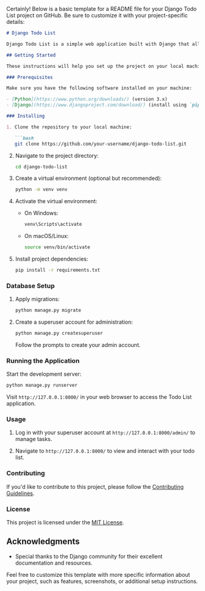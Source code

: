 Certainly! Below is a basic template for a README file for your Django Todo List project on GitHub. Be sure to customize it with your project-specific details:

```markdown
# Django Todo List

Django Todo List is a simple web application built with Django that allows users to manage their tasks in a todo list format.

## Getting Started

These instructions will help you set up the project on your local machine for development or testing purposes.

### Prerequisites

Make sure you have the following software installed on your machine:

- [Python](https://www.python.org/downloads/) (version 3.x)
- [Django](https://www.djangoproject.com/download/) (install using `pip install django`)

### Installing

1. Clone the repository to your local machine:

   ```bash
   git clone https://github.com/your-username/django-todo-list.git
   ```

2. Navigate to the project directory:

   ```bash
   cd django-todo-list
   ```

3. Create a virtual environment (optional but recommended):

   ```bash
   python -m venv venv
   ```

4. Activate the virtual environment:

   - On Windows:

     ```bash
     venv\Scripts\activate
     ```

   - On macOS/Linux:

     ```bash
     source venv/bin/activate
     ```

5. Install project dependencies:

   ```bash
   pip install -r requirements.txt
   ```

### Database Setup

1. Apply migrations:

   ```bash
   python manage.py migrate
   ```

2. Create a superuser account for administration:

   ```bash
   python manage.py createsuperuser
   ```

   Follow the prompts to create your admin account.

### Running the Application

Start the development server:

```bash
python manage.py runserver
```

Visit `http://127.0.0.1:8000/` in your web browser to access the Todo List application.

### Usage

1. Log in with your superuser account at `http://127.0.0.1:8000/admin/` to manage tasks.

2. Navigate to `http://127.0.0.1:8000/` to view and interact with your todo list.

### Contributing

If you'd like to contribute to this project, please follow the [Contributing Guidelines](CONTRIBUTING.md).

### License

This project is licensed under the [MIT License](LICENSE).

## Acknowledgments

- Special thanks to the Django community for their excellent documentation and resources.

Feel free to customize this template with more specific information about your project, such as features, screenshots, or additional setup instructions.
